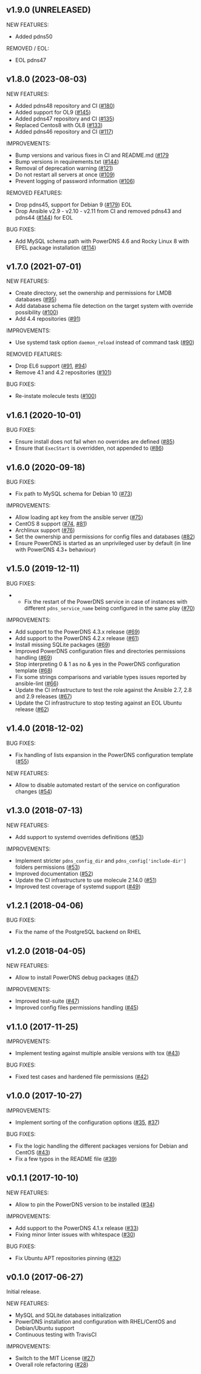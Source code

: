 ## v1.9.0 (UNRELEASED)

NEW FEATURES:
- Added pdns50

REMOVED / EOL:
- EOL pdns47

## v1.8.0 (2023-08-03)

NEW FEATURES:
- Added pdns48 repository and CI ([\#180](https://github.com/PowerDNS/pdns-ansible/pull/180))
- Added support for OL9 ([\#145](https://github.com/PowerDNS/pdns-ansible/pull/145))
- Added pdns47 repository and CI ([\#135](https://github.com/PowerDNS/pdns-ansible/pull/135))
- Replaced Centos8 with OL8 ([\#133](https://github.com/PowerDNS/pdns-ansible/pull/133))
- Added pdns46 repository and CI ([\#117](https://github.com/PowerDNS/pdns-ansible/pull/117))

IMPROVEMENTS:
- Bump versions and various fixes in CI and README.md ([\#179](https://github.com/PowerDNS/pdns-ansible/pull/179)
- Bump versions in requirements.txt ([\#144](https://github.com/PowerDNS/pdns-ansible/pull/144))
- Removal of deprecation warning ([\#121](https://github.com/PowerDNS/pdns-ansible/pull/121))
- Do not restart all servers at once ([\#109](https://github.com/PowerDNS/pdns-ansible/pull/109))
- Prevent logging of password information ([\#106](https://github.com/PowerDNS/pdns-ansible/pull/106))

REMOVED FEATURES:
- Drop pdns45, support for Debian 9 ([\#179](https://github.com/PowerDNS/pdns-ansible/pull/179)) EOL
- Drop Ansible v2.9 - v2.10 - v2.11 from CI  and removed pdns43 and pdns44 ([\#144](https://github.com/PowerDNS/pdns-ansible/pull/144)) for EOL

BUG FIXES:
- Add MySQL schema path with PowerDNS 4.6 and Rocky Linux 8 with EPEL package installation ([\#114](https://github.com/PowerDNS/pdns-ansible/pull/114))

## v1.7.0 (2021-07-01)

NEW FEATURES:
- Create directory, set the ownership and permissions for LMDB databases ([\#95](https://github.com/PowerDNS/pdns-ansible/pull/95))
- Add database schema file detection on the target system with override possibility ([\#100](https://github.com/PowerDNS/pdns-ansible/pull/100))
- Add 4.4 repositories ([\#91](https://github.com/PowerDNS/pdns-ansible/pull/91))

IMPROVEMENTS:
- Use systemd task option `daemon_reload` instead of command task ([\#90](https://github.com/PowerDNS/pdns-ansible/pull/90))

REMOVED FEATURES:
- Drop EL6 support ([\#91](https://github.com/PowerDNS/pdns-ansible/pull/91), [\#94](https://github.com/PowerDNS/pdns-ansible/pull/94))
- Remove 4.1 and 4.2 repositories ([\#101](https://github.com/PowerDNS/pdns-ansible/pull/101))

BUG FIXES:
- Re-instate molecule tests ([\#100](https://github.com/PowerDNS/pdns-ansible/pull/100))

## v1.6.1 (2020-10-01)

BUG FIXES:
- Ensure install does not fail when no overrides are defined ([\#85](https://github.com/PowerDNS/pdns-ansible/pull/85))
- Ensure that `ExecStart` is overridden, not appended to ([\#86](https://github.com/PowerDNS/pdns-ansible/pull/86))

## v1.6.0 (2020-09-18)

BUG FIXES:
- Fix path to MySQL schema for Debian 10 ([\#73](https://github.com/PowerDNS/pdns-ansible/pull/73))

IMPROVEMENTS:
- Allow loading apt key from the ansible server ([\#75](https://github.com/PowerDNS/pdns-ansible/pull/75))
- CentOS 8 support ([\#74](https://github.com/PowerDNS/pdns-ansible/pull/74), [\#81](https://github.com/PowerDNS/pdns-ansible/pull/81))
- Archlinux support ([\#76](https://github.com/PowerDNS/pdns-ansible/pull/76))
- Set the ownership and permissions for config files and databases ([\#82](https://github.com/PowerDNS/pdns-ansible/pull/82))
- Ensure PowerDNS is started as an unprivileged user by default (in line with PowerDNS 4.3+ behaviour)

## v1.5.0 (2019-12-11)

BUG FIXES:
- - Fix the restart of the PowerDNS service in case of instances with different `pdns_service_name` being configured in the same play ([\#70](https://github.com/PowerDNS/pdns-ansible/pull/70))

IMPROVEMENTS:
- Add support to the PowerDNS 4.3.x release ([\#69](https://github.com/PowerDNS/pdns-ansible/pull/69))
- Add support to the PowerDNS 4.2.x release ([\#61](https://github.com/PowerDNS/pdns-ansible/pull/61))
- Install missing SQLite packages ([\#69](https://github.com/PowerDNS/pdns-ansible/pull/69))
- Improved PowerDNS configuration files and directories permissions handling ([\#69](https://github.com/PowerDNS/pdns-ansible/pull/69))
- Stop interpreting 0 & 1 as no & yes in the PowerDNS configuration template ([\#68](https://github.com/PowerDNS/pdns-ansible/pull/68))
- Fix some strings comparisons and variable types issues reported by ansible-lint ([\#66](https://github.com/PowerDNS/pdns-ansible/pull/66))
- Update the CI infrastructure to test the role against the Ansible 2.7, 2.8 and 2.9 releases ([\#67](https://github.com/PowerDNS/pdns-ansible/pull/67))
- Update the CI infrastructure to stop testing against an EOL Ubuntu release ([\#62](https://github.com/PowerDNS/pdns-ansible/pull/62))

## v1.4.0 (2018-12-02)

BUG FIXES:
- Fix handling of lists expansion in the PowerDNS configuration template ([\#55](https://github.com/PowerDNS/pdns-ansible/pull/55))

NEW FEATURES:
- Allow to disable automated restart of the service on configuration changes ([\#54](https://github.com/PowerDNS/pdns-ansible/pull/54))

## v1.3.0 (2018-07-13)

NEW FEATURES:
- Add support to systemd overrides definitions ([\#53](https://github.com/PowerDNS/pdns-ansible/pull/53))

IMPROVEMENTS:
- Implement stricter `pdns_config_dir` and `pdns_config['include-dir']` folders permissions ([\#53](https://github.com/PowerDNS/pdns-ansible/pull/53))
- Improved documentation ([\#52](https://github.com/PowerDNS/pdns-ansible/pull/52))
- Update the CI infrastructure to use molecule 2.14.0 ([\#51](https://github.com/PowerDNS/pdns-ansible/pull/51))
- Improved test coverage of systemd support ([\#49](https://github.com/PowerDNS/pdns-ansible/pull/49))

## v1.2.1 (2018-04-06)

BUG FIXES:
- Fix the name of the PostgreSQL backend on RHEL

## v1.2.0 (2018-04-05)

NEW FEATURES:
- Allow to install PowerDNS debug packages ([\#47](https://github.com/PowerDNS/pdns-ansible/pull/47))

IMPROVEMENTS:
- Improved test-suite ([\#47](https://github.com/PowerDNS/pdns-ansible/pull/47))
- Improved config files permissions handling ([\#45](https://github.com/PowerDNS/pdns-ansible/pull/45))

## v1.1.0 (2017-11-25)

IMPROVEMENTS:
- Implement testing against multiple ansible versions with tox ([\#43](https://github.com/PowerDNS/pdns-ansible/pull/43))

BUG FIXES:
- Fixed test cases and hardened file permissions ([\#42](https://github.com/PowerDNS/pdns-ansible/pull/42))

## v1.0.0 (2017-10-27)

IMPROVEMENTS:
- Implement sorting of the configuration options ([\#35](https://github.com/PowerDNS/pdns-ansible/pull/35), [\#37](https://github.com/PowerDNS/pdns-ansible/pull/37))

BUG FIXES:
- Fix the logic handling the different packages versions for Debian and CentOS ([\#43](https://github.com/PowerDNS/pdns-ansible/pull/43))
- Fix a few typos in the README file ([\#39](https://github.com/PowerDNS/pdns-ansible/pull/39))

## v0.1.1 (2017-10-10)

NEW FEATURES:
- Allow to pin the PowerDNS version to be installed ([\#34](https://github.com/PowerDNS/pdns-ansible/pull/34))

IMPROVEMENTS:
- Add support to the PowerDNS 4.1.x release ([\#33](https://github.com/PowerDNS/pdns-ansible/pull/33))
- Fixing minor linter issues with whitespace ([\#30](https://github.com/PowerDNS/pdns-ansible/pull/30))

BUG FIXES:
- Fix Ubuntu APT repositories pinning ([\#32](https://github.com/PowerDNS/pdns-ansible/pull/32))

## v0.1.0 (2017-06-27)

Initial release.

NEW FEATURES:
- MySQL and SQLite databases initialization
- PowerDNS installation and configuration with RHEL/CentOS and Debian/Ubuntu support
- Continuous testing with TravisCI

IMPROVEMENTS:
- Switch to the MIT License ([\#27](https://github.com/PowerDNS/pdns-ansible/pull/27))
- Overall role refactoring ([\#28](https://github.com/PowerDNS/pdns-ansible/pull/28))
